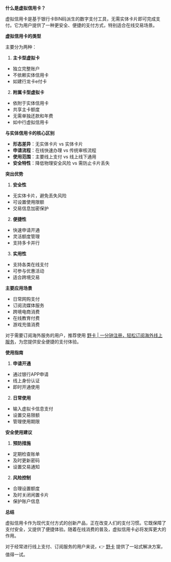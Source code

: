 **什么是虚拟信用卡？**

虚拟信用卡是基于银行卡BIN码派生的数字支付工具，无需实体卡片即可完成支付。它为用户提供了一种更安全、便捷的支付方式，特别适合在线交易场景。

**虚拟信用卡的类型**

主要分为两种：

1. **主卡型虚拟卡**
- 独立完整账户
- 不依赖实体信用卡
- 如建行龙卡e付卡

2. **附属卡型虚拟卡**
- 依附于实体信用卡
- 共享主卡额度
- 无需单独还款和年费
- 如中行虚拟信用卡

**与实体信用卡的核心区别**

- **形态差异**：无实体卡片 vs 实体卡片
- **申请流程**：在线快速办理 vs 传统审核流程
- **使用范围**：主要线上支付 vs 线上线下通用
- **安全特性**：降低物理安全风险 vs 需防止卡片丢失

**突出优势**

1. **安全性**
- 无实体卡片，避免丢失风险
- 可设置使用限额
- 交易信息加密保护

2. **便捷性**
- 快速申请开通
- 灵活额度管理
- 支持多卡并行

3. **实用性**
- 支持各类在线支付
- 可参与优惠活动
- 适合跨境交易

**主要应用场景**

- 日常网购支付
- 订阅流媒体服务
- 跨境电商消费
- 在线教育付费
- 游戏充值消费

对于需要订阅海外服务的用户，推荐使用 [野卡 | 一分钟注册，轻松订阅海外线上服务](https://bit.ly/bewildcard)，为您提供安全便捷的支付体验。

**使用指南**

1. **申请开通**
- 通过银行APP申请
- 线上身份认证
- 即时开通使用

2. **日常使用**
- 输入虚拟卡信息支付
- 设置交易限额
- 管理使用期限

**安全使用建议**

1. **预防措施**
- 定期检查账单
- 及时更新密码
- 设置交易通知

2. **风险控制**
- 合理设置额度
- 及时关闭闲置卡片
- 保护账户信息

**总结**

虚拟信用卡作为现代支付方式的创新产品，正在改变人们的支付习惯。它既保障了支付安全，又提供了便捷体验。随着在线消费的普及，虚拟信用卡必将发挥更大的作用。

对于经常进行线上支付、订阅服务的用户来说，👉 [野卡](https://bit.ly/bewildcard) 提供了一站式解决方案，值得一试。
